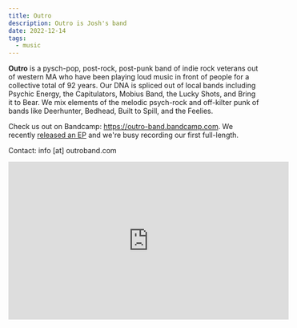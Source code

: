 ```yaml
---
title: Outro
description: Outro is Josh's band
date: 2022-12-14
tags:
  - music
---
```


<strong>Outro</strong> is a pysch-pop, post-rock, post-punk band of indie rock veterans out of western MA who have been playing loud music in front of people for a collective total of 92 years. Our DNA is spliced out of local bands including Psychic Energy, the Capitulators, Mobius Band, the Lucky Shots, and Bring it to Bear. We mix elements of the melodic psych-rock and off-kilter punk of bands like Deerhunter, Bedhead, Built to Spill, and the Feelies.

Check us out on Bandcamp: https://outro-band.bandcamp.com. We recently <a href="https://outro-band.bandcamp.com">released an EP</a> and we're busy recording our first full-length.

Contact: info [at] outroband.com

<iframe width="560" height="315" src="https://www.youtube.com/embed/videoseries?list=PLbpyHGhsx5lG0akdU91sEk_Jd_O47gDUA" title="YouTube video player" frameborder="0" allow="accelerometer; autoplay; clipboard-write; encrypted-media; gyroscope; picture-in-picture" allowfullscreen></iframe>




